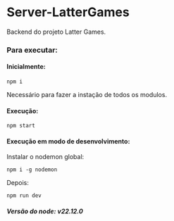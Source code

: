 # Server-LatterGames
Backend do projeto Latter Games.

### Para executar:

#### Inicialmente:
```
npm i
```
Necessário para fazer a instação de todos os modulos.

#### Execução:
```
npm start
```

#### Execução em modo de desenvolvimento:

Instalar o nodemon global:
```
npm i -g nodemon
```

Depois:
```
npm run dev
```

##### Versão do node: *v22.12.0*
